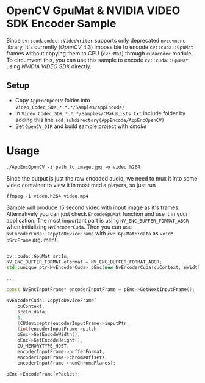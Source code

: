# OpenCV GpuMat & NVIDIA VIDEO SDK Encoder Sample
Since `cv::cudacodec::VideoWriter` supports only deprecated `nvcuvnenc` library, It's currently (*OpenCV* 4.3) impossible to encode `cv::cuda::GpuMat` frames without copying them to CPU (`cv::Mat`) through `cudacodec` module. To circumvent this, you can use this sample to encode `cv::cuda::GpuMat` using  *NVIDIA VIDEO SDK* directly. 

## Setup
* Copy `AppEncOpenCV` folder into `Video_Codec_SDK_*.*.*/Samples/AppEncode/`  
* In `Video_Codec_SDK_*.*.*/Samples/CMakeLists.txt` include folder by adding  this line
`add_subdirectory(AppEncode/AppEncOpenCV)`
* Set `OpenCV_DIR` and build sample project with *cmake*

# Usage
`./AppEncOpenCV -i path_to_image.jpg -o video.h264`

Since the output is just the raw encoded audio, we need to mux it into some video container to view it in most media players, so just run

`ffmpeg -i video.h264 video.mp4`

Sample will produce 15 second video with input image as it's frames. Alternatively you can just check `EncodeGpuMat` function and use it in your application. The most important part is using `NV_ENC_BUFFER_FORMAT_ABGR` when initializing `NvEncoderCuda`. Then you can use `NvEncoderCuda::CopyToDeviceFrame` with `cv::GpuMat::data`  as `void* pSrcFrame`  argument.

```c++

cv::cuda::GpuMat srcIn;
NV_ENC_BUFFER_FORMAT eFormat = NV_ENC_BUFFER_FORMAT_ABGR;
std::unique_ptr<NvEncoderCuda> pEnc(new NvEncoderCuda(cuContext, nWidth, nHeight, eFormat));

...

const NvEncInputFrame* encoderInputFrame = pEnc->GetNextInputFrame();

NvEncoderCuda::CopyToDeviceFrame(
	cuContext, 
	srcIn.data, 
	0, 
	(CUdeviceptr)encoderInputFrame->inputPtr,
	(int)encoderInputFrame->pitch,
	pEnc->GetEncodeWidth(),
	pEnc->GetEncodeHeight(),
	CU_MEMORYTYPE_HOST,
	encoderInputFrame->bufferFormat,
	encoderInputFrame->chromaOffsets,
	encoderInputFrame->numChromaPlanes);
	
pEnc->EncodeFrame(vPacket);

```